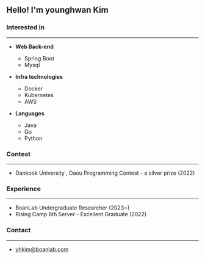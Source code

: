 ## **Hello! I'm younghwan Kim**

### Interested in

---

- **Web Back-end**
    - Spring Boot
    - Mysql
    
- **Infra technologies**
    - Docker
    - Kubernetes
    - AWS
    
- **Languages**
    - Java
    - Go
    - Python

### Contest

---

- Dankook University , Daou Programming Contest -  a silver prize  (2022)

### Experience

---

- BoanLab Undergraduate Researcher (2023~)
- Rising Camp 8th  Server  - Excellent Graduate (2022)

### Contact

---

- yhkim@boanlab.com
